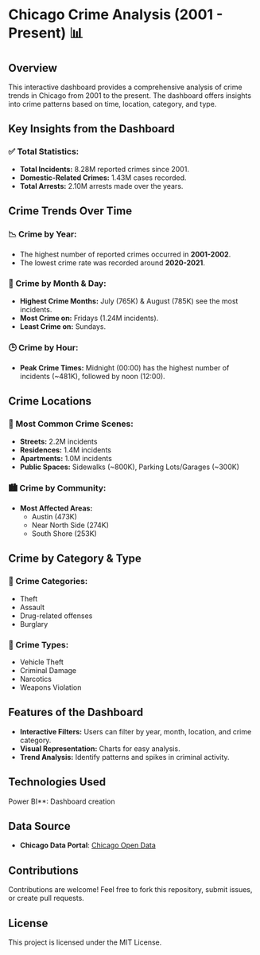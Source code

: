 # Chicago Crime Analysis (2001 - Present) 📊

## Overview
This interactive dashboard provides a comprehensive analysis of crime trends in Chicago from 2001 to the present. The dashboard offers insights into crime patterns based on time, location, category, and type.

## Key Insights from the Dashboard

### ✅ Total Statistics:
- **Total Incidents:** 8.28M reported crimes since 2001.
- **Domestic-Related Crimes:** 1.43M cases recorded.
- **Total Arrests:** 2.10M arrests made over the years.

## Crime Trends Over Time

### 📉 Crime by Year:
- The highest number of reported crimes occurred in **2001-2002**.
- The lowest crime rate was recorded around **2020-2021**.

### 📅 Crime by Month & Day:
- **Highest Crime Months:** July (765K) & August (785K) see the most incidents.
- **Most Crime on:** Fridays (1.24M incidents).
- **Least Crime on:** Sundays.

### 🕒 Crime by Hour:
- **Peak Crime Times:** Midnight (00:00) has the highest number of incidents (~481K), followed by noon (12:00).

## Crime Locations

### 📍 Most Common Crime Scenes:
- **Streets:** 2.2M incidents
- **Residences:** 1.4M incidents
- **Apartments:** 1.0M incidents
- **Public Spaces:** Sidewalks (~800K), Parking Lots/Garages (~300K)

### 🏙️ Crime by Community:
- **Most Affected Areas:** 
  - Austin (473K)
  - Near North Side (274K)
  - South Shore (253K)

## Crime by Category & Type

### 🔹 Crime Categories:
- Theft
- Assault
- Drug-related offenses
- Burglary

### 🔹 Crime Types:
- Vehicle Theft
- Criminal Damage
- Narcotics
- Weapons Violation

## Features of the Dashboard
- **Interactive Filters:** Users can filter by year, month, location, and crime category.
- **Visual Representation:** Charts for easy analysis.
- **Trend Analysis:** Identify patterns and spikes in criminal activity.

## Technologies Used
Power BI**: Dashboard creation

## Data Source
- **Chicago Data Portal**: [Chicago Open Data](https://data.cityofchicago.org)

## Contributions
Contributions are welcome! Feel free to fork this repository, submit issues, or create pull requests.

## License
This project is licensed under the MIT License.
